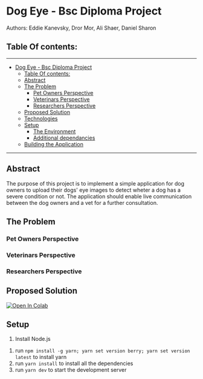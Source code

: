# Dog Eye - Bsc Diploma Project
Authors: 
Eddie Kanevsky, 
Dror Mor,
Ali Shaer,
Daniel Sharon

## Table Of contents:
---
- [Dog Eye - Bsc Diploma Project](#dog-eye---bsc-diploma-project)
  - [Table Of contents:](#table-of-contents)
  - [Abstract](#abstract)
  - [The Problem](#the-problem)
    - [Pet Owners Perspective](#pet-owners-perspective)
    - [Veterinars Perspective](#veterinars-perspective)
    - [Researchers Perspective](#researchers-perspective)
  - [Proposed Solution](#proposed-solution)
  - [Technologies](#technologies)
  - [Setup](#setup)
    - [The Environment](#the-environment)
    - [Additional dependancies](#additional-dependancies)
  - [Building the Application](#building-the-application)
---

## Abstract

The purpose of this project is to implement a simple application for dog owners to upload their dogs' eye images to detect wheter a dog has a severe condition or not. The application should enable live communication between the dog owners and a vet for a further consultation. 

## The Problem

### Pet Owners Perspective

### Veterinars Perspective

### Researchers Perspective

## Proposed Solution

[![Open In Colab](https://colab.research.google.com/assets/colab-badge.svg)](https://colab.research.google.com/drive/1FOOfM8w0CS5xwPlwvV0bp-DhLa_DdDgg)

## Setup
1. Install Node.js
<!-- 1. run `npm install` to install all the dependencies -->
1. run `npm install -g yarn; yarn set version berry; yarn set version latest` to install yarn 
1. run `yarn install` to install all the dependencies
1. run `yarn dev` to start the development server


